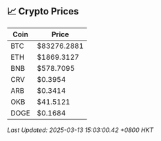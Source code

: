 ## 📈 Crypto Prices

| Coin | Price |
| ---- | ----- |
| BTC | $83276.2881 |
| ETH | $1869.3127 |
| BNB | $578.7095 |
| CRV | $0.3954 |
| ARB | $0.3414 |
| OKB | $41.5121 |
| DOGE | $0.1684 |

_Last Updated: 2025-03-13 15:03:00.42 +0800 HKT_